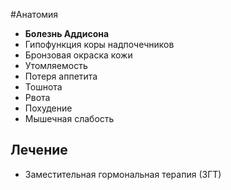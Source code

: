 #Анатомия 
- **Болезнь Аддисона**
- Гипофункция коры надпочечников
- Бронзовая окраска кожи
- Утомляемость
- Потеря аппетита
- Тошнота
- Рвота
- Похудение
- Мышечная слабость
## Лечение
- Заместительная гормональная терапия (ЗГТ)